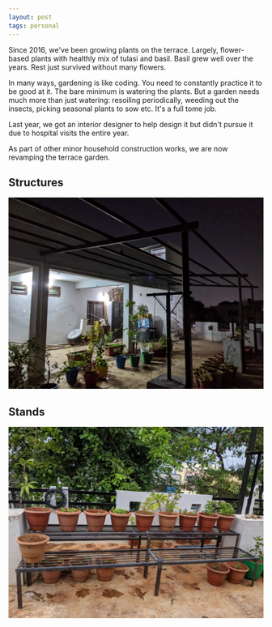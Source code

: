 ```yaml
---
layout: post
tags: personal
---
```


Since 2016, we've been growing plants on the terrace. Largely, flower-based plants with healthly mix of tulasi and basil. Basil grew well over the years. Rest just survived without many flowers.

In many ways, gardening is like coding. You need to constantly practice it to be good at it. The bare minimum is watering the plants. But a garden needs much more than just watering: resoiling periodically, weeding out the insects, picking seasonal plants to sow etc. It's a full tome job.

Last year, we got an interior designer to help design it but didn't pursue it due to hospital visits the entire year.

As part of other minor household construction works, we are now revamping the terrace garden.

## Structures

![structures](../images/garden-structures.jpeg)

## Stands

![stands](../images/garden-stands.jpeg)

